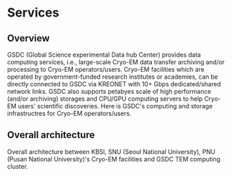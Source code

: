 # Services

## Overview
GSDC (Global Science experimental Data hub Center) provides data computing services, i.e., large-scale Cryo-EM data transfer archiving and/or processing to Cryo-EM operators/users. Cryo-EM facilities which are operated by government-funded research institutes or academies, can be directly connected to GSDC via KREONET with 10+ Gbps dedicated/shared network links. GSDC also supports petabyes scale of high performance (and/or archiving) storages and CPU/GPU computing servers to help Cryo-EM users' scientific discoveries. Here is GSDC's computing and storage infrastructres for Cryo-EM operators/users.

## Overall architecture
Overall architecture between KBSI, SNU (Seoul National University), PNU (Pusan National University)'s Cryo-EM facilities and GSDC TEM computing cluster.
